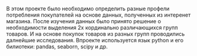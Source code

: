 В этом проекте было необходимо определить разные профели потребления покупателей на основе данных, полученных из интеренет магазина. После изучения данных было принято решение о необходимости выделения 2х кординально различающихся групп товаров. И на основе покупок товаров из разных групп проводились далнейшие исследования.
Впроекте используется язык python и его билиотеки: pandas, seaborn, scipy и др.
